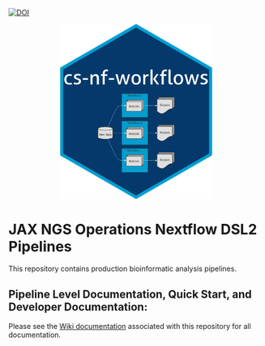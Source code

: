 [![DOI](https://zenodo.org/badge/DOI/10.5281/zenodo.11068736.svg)](https://doi.org/10.5281/zenodo.11068736)

<p align="center">
<img src="lib/cs-nf-worfklows.png" alt="drawing" width="300"/>
</p>


# JAX NGS Operations Nextflow DSL2 Pipelines

This repository contains production bioinformatic analysis pipelines.

## Pipeline Level Documentation, Quick Start, and Developer Documentation: 

Please see the [Wiki documentation](https://github.com/TheJacksonLaboratory/cs-nf-pipelines/wiki) associated with this repository for all documentation.
